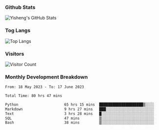 ### Github Stats
![Yisheng's GitHub Stats](https://github-readme-stats-9qabuvhk1-gongyisheng.vercel.app/api?username=gongyisheng&count_private=true&show_icons=true)
### Tog Langs
![Top Langs](https://github-readme-stats-9qabuvhk1-gongyisheng.vercel.app/api/top-langs/?username=gongyisheng&layout=compact)
### Visitors
![Visitor Count](https://profile-counter.glitch.me/gongyisheng/count.svg)
### Monthly Development Breakdown
<!--START_SECTION:waka-->

```txt
From: 18 May 2023 - To: 17 June 2023

Total Time: 80 hrs 47 mins

Python                     65 hrs 15 mins  ████████████████████▒░░░░   80.78 %
Markdown                   9 hrs 27 mins   ███░░░░░░░░░░░░░░░░░░░░░░   11.72 %
Text                       3 hrs 28 mins   █░░░░░░░░░░░░░░░░░░░░░░░░   04.29 %
SQL                        47 mins         ▒░░░░░░░░░░░░░░░░░░░░░░░░   00.97 %
Bash                       38 mins         ▒░░░░░░░░░░░░░░░░░░░░░░░░   00.79 %
```

<!--END_SECTION:waka-->
